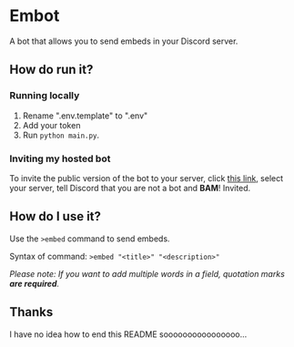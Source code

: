 # Embot
A bot that allows you to send embeds in your Discord server.

## How do run it?

### Running locally
1. Rename ".env.template" to ".env"
2. Add your token
3. Run `python main.py`.

### Inviting my hosted bot
To invite the public version of the bot to your server, click [this link](https://discord.com/api/oauth2/authorize?client_id=874740907881152563&permissions=8&scope=bot), select your server, tell Discord that you are not a bot and **BAM**! Invited.

## How do I use it?
Use the `>embed` command to send embeds.

Syntax of command: `>embed "<title>" "<description>"`

*Please note: If you want to add multiple words in a field, quotation marks **are required**.*

## Thanks
I have no idea how to end this README soooooooooooooooo...
